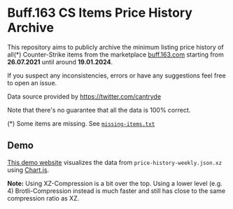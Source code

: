 # Buff.163 CS Items Price History Archive

This repository aims to publicly archive the minimum listing price history of all(*)
Counter-Strike items from the marketplace [buff.163.com](https://buff.163.com/) starting 
from **26.07.2021** until around **19.01.2024**.

If you suspect any inconsistencies, errors or have any suggestions feel free to open an issue.

Data source provided by https://twitter.com/cantryde

Note that there's no guarantee that all the data is 100% correct.

(*) Some items are missing. See [`missing-items.txt`](https://github.com/atalantus/buff-price-history-archive/blob/main/missing-items.txt)

## Demo
[This demo website](https://atalantus.github.io/buff-price-history-archive/) visualizes the data from `price-history-weekly.json.xz` using [Chart.js](https://www.chartjs.org/).

**Note:** Using XZ-Compression is a bit over the top. Using a lower level (e.g. 4) Brotli-Compression instead is much faster and still
has close to the same compression ratio as XZ.
